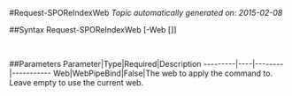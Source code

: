 #Request-SPOReIndexWeb
*Topic automatically generated on: 2015-02-08*


##Syntax
    Request-SPOReIndexWeb [-Web [<WebPipeBind>]]

&nbsp;

##Parameters
Parameter|Type|Required|Description
---------|----|--------|-----------
Web|WebPipeBind|False|The web to apply the command to. Leave empty to use the current web.
